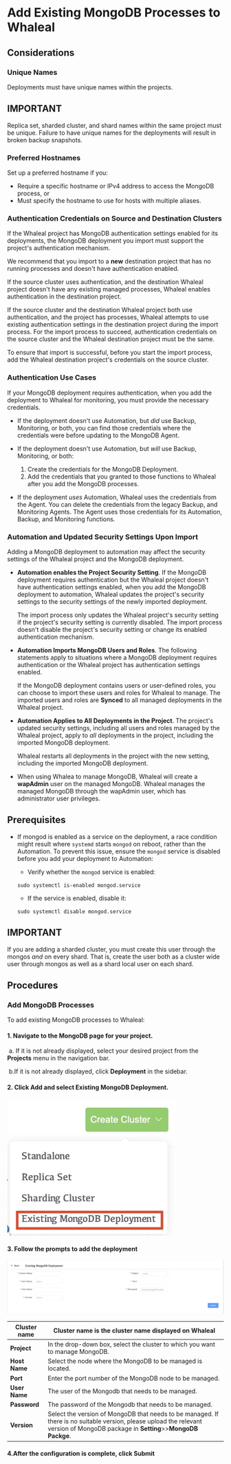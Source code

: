 # Add Existing MongoDB Processes to Whaleal



## Considerations

### Unique Names

Deployments must have unique names within the projects.



## IMPORTANT

Replica set, sharded cluster, and shard names within the same project must be unique. Failure to have unique names for the deployments will result in broken backup snapshots.

### Preferred Hostnames

Set up a preferred hostname if you:

- Require a specific hostname or IPv4 address to access the MongoDB process, or
- Must specify the hostname to use for hosts with multiple aliases.

### Authentication Credentials on Source and Destination Clusters

If the Whaleal project has MongoDB authentication settings enabled for its deployments, the MongoDB deployment you import must support the project's authentication mechanism.

We recommend that you import to a **new** destination project that has no running processes and doesn't have authentication enabled.

If the source cluster uses authentication, and the destination Whaleal project doesn't have any existing managed processes, Whaleal enables authentication in the destination project.

If the source cluster and the destination Whaleal project both use authentication, and the project has processes, Whaleal attempts to use existing authentication settings in the destination project during the import process. For the import process to succeed, authentication credentials on the source cluster and the Whaleal destination project must be the same.

To ensure that import is successful, before you start the import process, add the Whaleal destination project's credentials on the source cluster. 



### Authentication Use Cases

If your MongoDB deployment requires authentication, when you add the deployment to Whaleal for monitoring, you must provide the necessary credentials.

- If the deployment doesn't use Automation, but *did* use Backup, Monitoring, or both, you can find those credentials where the credentials were before updating to the MongoDB Agent.

- If the deployment doesn't use Automation, but *will* use Backup, Monitoring, or both:
  1. Create the credentials for the MongoDB Deployment. 
  2. Add the credentials that you granted to those functions to Whaleal after you add the MongoDB processes. 
  
- If the deployment *uses* Automation,  Whaleal uses the credentials from the Agent. You can delete the credentials from the legacy Backup, and Monitoring Agents. The Agent uses those credentials for its Automation, Backup, and Monitoring functions.

  



### Automation and Updated Security Settings Upon Import

Adding a MongoDB deployment to automation may affect the security settings of the Whaleal project and the MongoDB deployment.

- **Automation enables the Project Security Setting**. If the MongoDB deployment requires authentication but the Whaleal project doesn't have authentication settings enabled, when you add the MongoDB deployment to automation, Whaleal updates the project's security settings to the security settings of the newly imported deployment.

  The import process only updates the Whaleal project's security setting if the project's security setting is currently disabled. The import process doesn't disable the project's security setting or change its enabled authentication mechanism.

- **Automation Imports MongoDB Users and Roles**. The following statements apply to situations where a MongoDB deployment requires authentication or the Whaleal project has authentication settings enabled.

  If the MongoDB deployment contains users or user-defined roles, you can choose to import these users and roles for Whaleal to manage. The imported users and roles are **Synced** to all managed deployments in the Whaleal project.

- **Automation Applies to All Deployments in the Project**. The project's updated security settings, including all users and roles managed by the Whaleal project, apply to *all* deployments in the project, including the imported MongoDB deployment.

  Whaleal restarts all deployments in the project with the new setting, including the imported MongoDB deployment. 

- When using Whalea to manage MongoDB, Whaleal will create a **wapAdmin** user on the managed MongoDB. Whaleal manages the managed MongoDB through the wapAdmin user, which has administrator user privileges.



## Prerequisites

- If mongod is enabled as a service on the deployment, a race condition might result where `systemd` starts `mongod` on reboot, rather than the Automation. To prevent this issue, ensure the `mongod` service is disabled before you add your deployment to Automation:

  - Verify whether the `mongod` service is enabled:

  ```shell
  sudo systemctl is-enabled mongod.service
  ```

  - If the service is enabled, disable it:

  ```shell
  sudo systemctl disable mongod.service
  ```
  
  

## IMPORTANT

If you are adding a sharded cluster, you must create this user through the mongos *and* on every shard. That is, create the user both as a cluster wide user through mongos as well as a shard local user on each shard.

## Procedures

### Add MongoDB Processes

To add existing MongoDB processes to Whaleal:

#### 1.  Navigate to the **MongoDB** page for your project.

​	a. If it is not already displayed, select your desired project from the **Projects** menu in the navigation bar.

​	b.If it is not already displayed, click **Deployment** in the sidebar.

#### 2. Click **Add** and select **Existing MongoDB Deployment**.



![StandaloneAdvanced](../../images/whaleal-platform-Images/04-create-deployment/add-exist-process.png)

#### 3. Follow the prompts to add the deployment

![StandaloneAdvanced](../../images/whaleal-platform-Images/04-create-deployment/config-add.png)



| **Cluster name** | Cluster name is the cluster name displayed on Whaleal        |
| ---------------- | ------------------------------------------------------------ |
| **Project**      | In the drop-down box, select the cluster to which you want to manage MongoDB. |
| **Host Name**    | Select the node where the MongoDB to be managed is located.  |
| **Port**         | Enter the port number of the MongoDB node to be managed.     |
| **User Name**    | The user of the Mongodb that needs to be managed.            |
| **Password**     | The password of the Mongodb that needs to be managed.        |
| **Version**      | Select the version of MongoDB that needs to be managed. If there is no suitable version, please upload the relevant version of MongoDB package in **Setting**>>**MongoDB Packge**. |

#### 4.After the configuration is complete, click **Submit**
